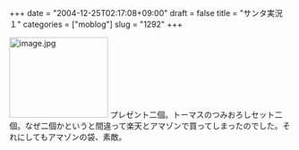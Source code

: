 +++
date = "2004-12-25T02:17:08+09:00"
draft = false
title = "サンタ実況１"
categories = ["moblog"]
slug = "1292"
+++

<img src="http://ieiri.jp/img/ch1.jpg" class="pict" width="176" height="144" alt="image.jpg" />
プレゼント二個。トーマスのつみおろしセット二個。なぜ二個かというと間違って楽天とアマゾンで買ってしまったのでした。それにしてもアマゾンの袋、素敵。
